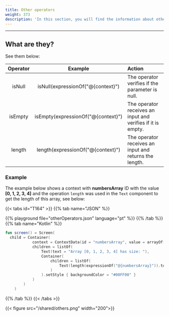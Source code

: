 ```yaml
---
title: Other operators
weight: 373
description: 'In this section, you will find the information about other operators.'
---
```


---

## What are they? 

See them below:

| Operator | Example | Action |
| :---: | :---: | :--- |
| isNull | isNull(expressionOf("@{context}") | The operator verifies if the parameter is null.   |
| isEmpty | isEmpty(expressionOf("@{context}") | The operator receives an input and verifies if it is empty.|
| length | length(expressionOf("@{context}") | The operator receives an input and returns the length.|

### Example

The example below shows a context with **numbersArray** ID with the value **\[0, 1, 2, 3, 4\]** and the operation `length` was used in the `Text` component to get the length of this array, see below:

{{< tabs id="T164" >}}
{{% tab name="JSON" %}}
<!-- json-playground:otherOperators.json
{
  "_beagleComponent_" : "beagle:screenComponent",
  "child" : {
    "_beagleComponent_" : "beagle:container",
    "children" : [ {
      "_beagleComponent_" : "beagle:text",
      "text" : "Array [0, 1, 2, 3, 4] has size: "
    }, {
      "_beagleComponent_" : "beagle:text",
      "text" : "@{length(numbersArray)}",
      "style" : {
        "backgroundColor" : "#00FF00"
      }
    } ],
    "context" : {
      "id" : "numbersArray",
      "value" : [ 0, 1, 2, 3, 4 ]
    }
  }
}
-->
{{% playground file="otherOperators.json" language="pt" %}}
{{% /tab %}}
{{% tab name="Kotlin" %}}
```kotlin
fun screen() = Screen(
  child = Container(
            context = ContextData(id = "numbersArray", value = arrayOf(0, 1, 2, 3, 4)),
            children = listOf(
                Text(text = "Array [0, 1, 2, 3, 4] has size: "),
                Container(
                    children = listOf(
                        Text(length(expressionOf("@{numbersArray}")).toBindString())
                    )
                ).setStyle { backgroundColor = "#00FF00" }
            )
        )
    )
```
{{% /tab %}}
{{< /tabs >}}

{{< figure src="/shared/others.png" width="200">}}
